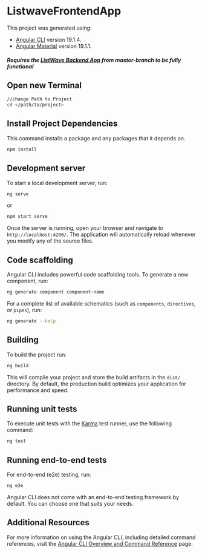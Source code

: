 # ListwaveFrontendApp

This project was generated using:
* [Angular CLI](https://github.com/angular/angular-cli) version 19.1.4.
* [Angular Material](https://material.angular.io/guide/getting-started) version 19.1.1.

##### Requires the [ListWave Backend App](https://github.com/ontari/ListWave) from master-branch to be fully functional

## Open new Terminal
```bash
//change Path to Project
cd </path/to/project>
```

## Install Project Dependencies

This command installs a package and any packages that it depends on.

```bash
npm install
```


## Development server

To start a local development server, run:

```bash
ng serve
```

or 

```bash
npm start serve
```


Once the server is running, open your browser and navigate to `http://localhost:4200/`. The application will automatically reload whenever you modify any of the source files.

## Code scaffolding

Angular CLI includes powerful code scaffolding tools. To generate a new component, run:

```bash
ng generate component component-name
```

For a complete list of available schematics (such as `components`, `directives`, or `pipes`), run:

```bash
ng generate --help
```

## Building

To build the project run:

```bash
ng build
```

This will compile your project and store the build artifacts in the `dist/` directory. By default, the production build optimizes your application for performance and speed.

## Running unit tests

To execute unit tests with the [Karma](https://karma-runner.github.io) test runner, use the following command:

```bash
ng test
```

## Running end-to-end tests

For end-to-end (e2e) testing, run:

```bash
ng e2e
```

Angular CLI does not come with an end-to-end testing framework by default. You can choose one that suits your needs.

## Additional Resources

For more information on using the Angular CLI, including detailed command references, visit the [Angular CLI Overview and Command Reference](https://angular.dev/tools/cli) page.
